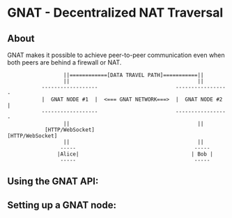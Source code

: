 GNAT - Decentralized NAT Traversal
===================

About
----------
GNAT makes it possible to achieve peer-to-peer communication even when both peers are behind a firewall or NAT.  

                      ||============[DATA TRAVEL PATH]===========|| 
                      ||                                         ||
               ------------------                         -----------------
               |  GNAT NODE #1  |  <=== GNAT NETWORK===>  |  GNAT NODE #2 |
               ------------------                         -----------------
                      ||                                         ||
                [HTTP/WebSocket]                           [HTTP/WebSocket]
                      ||                                         ||
                     -----                                      -----
                    |Alice|                                    | Bob |
                     -----                                      ----- 


Using the GNAT API:
----------


Setting up a GNAT node:
----------
